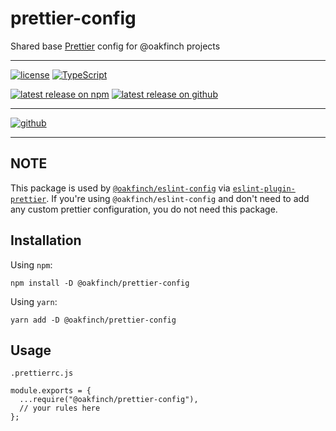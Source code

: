 # prettier-config
Shared base [Prettier](https://prettier.io) config for @oakfinch projects

---

[![license](https://badgen.net/github/license/oakfinch/configs)](https://github.com/oakfinch/configs/blob/main/LICENSE)
[![TypeScript](https://badgen.net/badge/icon/TypeScript?icon=typescript&label=)](https://www.typescriptlang.org/)

[![latest release on npm](https://badgen.net/npm/v/@oakfinch/prettier-config?icon=npm&label=)](https://npmjs.com/package/@oakfinch/prettier-config)
[![latest release on github](https://badgen.net/github/release/oakfinch/prettier-config?icon=github&label=)](https://github.com/oakfinch/prettier-config/releases/latest)

---

[![github](https://badgen.net/badge/icon/github?icon=github&scale=2&label=)](https://github.com/oakfinch/prettier-config/)

---

## NOTE

This package is used by [`@oakfinch/eslint-config`](../eslint) via
[`eslint-plugin-prettier`](https://github.com/prettier/eslint-plugin-prettier).
If you're using `@oakfinch/eslint-config` and don't need to add any custom
prettier configuration, you do not need this package.

## Installation

Using `npm`:

```
npm install -D @oakfinch/prettier-config
```

Using `yarn`:

```
yarn add -D @oakfinch/prettier-config
```

## Usage

`.prettierrc.js`

```
module.exports = {
  ...require("@oakfinch/prettier-config"),
  // your rules here
};
```
